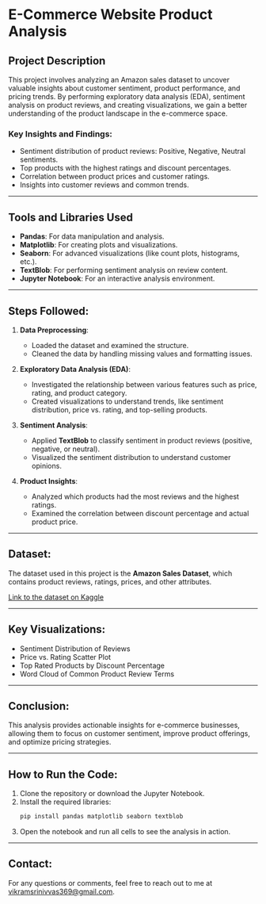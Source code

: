 # E-Commerce Website Product Analysis

## Project Description

This project involves analyzing an Amazon sales dataset to uncover valuable insights about customer sentiment, product performance, and pricing trends. By performing exploratory data analysis (EDA), sentiment analysis on product reviews, and creating visualizations, we gain a better understanding of the product landscape in the e-commerce space.

### Key Insights and Findings:
- Sentiment distribution of product reviews: Positive, Negative, Neutral sentiments.
- Top products with the highest ratings and discount percentages.
- Correlation between product prices and customer ratings.
- Insights into customer reviews and common trends.

---

## Tools and Libraries Used
- **Pandas**: For data manipulation and analysis.
- **Matplotlib**: For creating plots and visualizations.
- **Seaborn**: For advanced visualizations (like count plots, histograms, etc.).
- **TextBlob**: For performing sentiment analysis on review content.
- **Jupyter Notebook**: For an interactive analysis environment.

---

## Steps Followed:

1. **Data Preprocessing**:
   - Loaded the dataset and examined the structure.
   - Cleaned the data by handling missing values and formatting issues.

2. **Exploratory Data Analysis (EDA)**:
   - Investigated the relationship between various features such as price, rating, and product category.
   - Created visualizations to understand trends, like sentiment distribution, price vs. rating, and top-selling products.

3. **Sentiment Analysis**:
   - Applied **TextBlob** to classify sentiment in product reviews (positive, negative, or neutral).
   - Visualized the sentiment distribution to understand customer opinions.

4. **Product Insights**:
   - Analyzed which products had the most reviews and the highest ratings.
   - Examined the correlation between discount percentage and actual product price.

---

## Dataset:
The dataset used in this project is the **Amazon Sales Dataset**, which contains product reviews, ratings, prices, and other attributes.

[Link to the dataset on Kaggle](https://www.kaggle.com/datasets/karkavelrajaj/amazon-sales-dataset)

---

## Key Visualizations:
- Sentiment Distribution of Reviews
- Price vs. Rating Scatter Plot
- Top Rated Products by Discount Percentage
- Word Cloud of Common Product Review Terms

---

## Conclusion:
This analysis provides actionable insights for e-commerce businesses, allowing them to focus on customer sentiment, improve product offerings, and optimize pricing strategies. 

---

## How to Run the Code:
1. Clone the repository or download the Jupyter Notebook.
2. Install the required libraries:
    ```bash
    pip install pandas matplotlib seaborn textblob
    ```
3. Open the notebook and run all cells to see the analysis in action.

---

## Contact:
For any questions or comments, feel free to reach out to me at vikramsrinivvas369@gmail.com.
